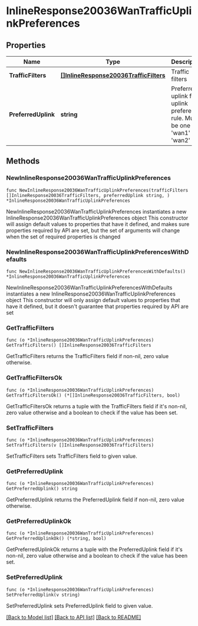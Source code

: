 # InlineResponse20036WanTrafficUplinkPreferences

## Properties

Name | Type | Description | Notes
------------ | ------------- | ------------- | -------------
**TrafficFilters** | [**[]InlineResponse20036TrafficFilters**](InlineResponse20036TrafficFilters.md) | Traffic filters | 
**PreferredUplink** | **string** | Preferred uplink for uplink preference rule. Must be one of: &#39;wan1&#39; or &#39;wan2&#39; | 

## Methods

### NewInlineResponse20036WanTrafficUplinkPreferences

`func NewInlineResponse20036WanTrafficUplinkPreferences(trafficFilters []InlineResponse20036TrafficFilters, preferredUplink string, ) *InlineResponse20036WanTrafficUplinkPreferences`

NewInlineResponse20036WanTrafficUplinkPreferences instantiates a new InlineResponse20036WanTrafficUplinkPreferences object
This constructor will assign default values to properties that have it defined,
and makes sure properties required by API are set, but the set of arguments
will change when the set of required properties is changed

### NewInlineResponse20036WanTrafficUplinkPreferencesWithDefaults

`func NewInlineResponse20036WanTrafficUplinkPreferencesWithDefaults() *InlineResponse20036WanTrafficUplinkPreferences`

NewInlineResponse20036WanTrafficUplinkPreferencesWithDefaults instantiates a new InlineResponse20036WanTrafficUplinkPreferences object
This constructor will only assign default values to properties that have it defined,
but it doesn't guarantee that properties required by API are set

### GetTrafficFilters

`func (o *InlineResponse20036WanTrafficUplinkPreferences) GetTrafficFilters() []InlineResponse20036TrafficFilters`

GetTrafficFilters returns the TrafficFilters field if non-nil, zero value otherwise.

### GetTrafficFiltersOk

`func (o *InlineResponse20036WanTrafficUplinkPreferences) GetTrafficFiltersOk() (*[]InlineResponse20036TrafficFilters, bool)`

GetTrafficFiltersOk returns a tuple with the TrafficFilters field if it's non-nil, zero value otherwise
and a boolean to check if the value has been set.

### SetTrafficFilters

`func (o *InlineResponse20036WanTrafficUplinkPreferences) SetTrafficFilters(v []InlineResponse20036TrafficFilters)`

SetTrafficFilters sets TrafficFilters field to given value.


### GetPreferredUplink

`func (o *InlineResponse20036WanTrafficUplinkPreferences) GetPreferredUplink() string`

GetPreferredUplink returns the PreferredUplink field if non-nil, zero value otherwise.

### GetPreferredUplinkOk

`func (o *InlineResponse20036WanTrafficUplinkPreferences) GetPreferredUplinkOk() (*string, bool)`

GetPreferredUplinkOk returns a tuple with the PreferredUplink field if it's non-nil, zero value otherwise
and a boolean to check if the value has been set.

### SetPreferredUplink

`func (o *InlineResponse20036WanTrafficUplinkPreferences) SetPreferredUplink(v string)`

SetPreferredUplink sets PreferredUplink field to given value.



[[Back to Model list]](../README.md#documentation-for-models) [[Back to API list]](../README.md#documentation-for-api-endpoints) [[Back to README]](../README.md)


